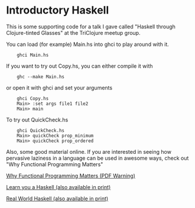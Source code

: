 Introductory Haskell
==================


This is some supporting code for a talk I gave called "Haskell through Clojure-tinted Glasses" at the TriClojure meetup group.

You can load (for example) Main.hs into ghci to play around with it.

        ghci Main.hs

If you want to try out Copy.hs, you can either compile it with

        ghc --make Main.hs

or open it with ghci and set your arguments

        ghci Copy.hs
        Main> :set args file1 file2
        Main> main

To try out QuickCheck.hs

        ghci QuickCheck.hs
        Main> quickCheck prop_minimum
        Main> quickCheck prop_ordered
        
Also, some good material online. If you are interested in seeing how pervasive laziness in a language can be used in awesome ways, check out "Why Functional Programming Matters"

[Why Functional Programming Matters (PDF Warning)](http://www.cs.kent.ac.uk/people/staff/dat/miranda/whyfp90.pdf)

[Learn you a Haskell (also available in print)](http://learnyouahaskell.com/)

[Real World Haskell (also available in print)](http://book.realworldhaskell.org/read/)